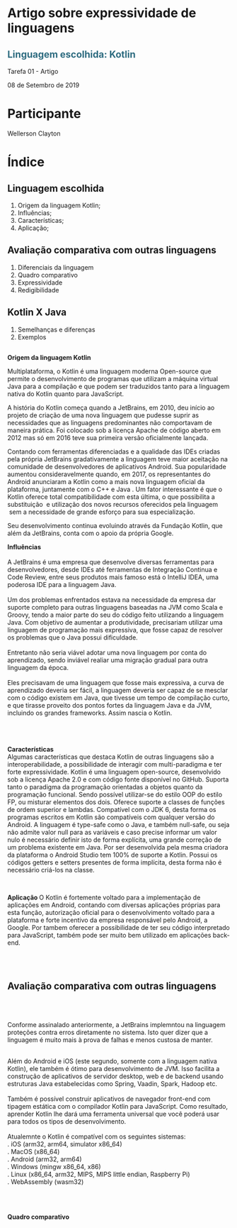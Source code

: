 <h1> Artigo sobre expressividade de linguagens </h1>
<h2 style="color: #2e6c80;">Linguagem escolhida: Kotlin</h2></span></p></div><p class="c36 title" id="h.hhevn0icya3z"><span>Tarefa 01 - Artigo</span></p><p class="c11 subtitle" id="h.6bc6e5a12ww9"><span>08 de Setembro de 2019</span></p><h1 class="c31" id="h.d7c6siica7vj"><span class="c27 c28">Participante </span></h1><p class="c16"><span class="c0">Wellerson Clayton</span></p><h1 class="c21" id="h.bx9u4mwuq9wu"><span>&Iacute;ndice</span></h1><h2 class="c12" id="h.cllctxd68p6"><span class="c7">Linguagem escolhida </span></h2><ol class="c3 lst-kix_rw4kzzpjrib3-0 start" start="1"><li class="c6"><span class="c0">Origem da linguagem Kotlin;</span></li><li class="c6"><span class="c0">Influ&ecirc;ncias;</span></li><li class="c6"><span>Caracter&iacute;sticas;</span></li><li class="c6"><span class="c0">Aplica&ccedil;&atilde;o;</span></li></ol><h2 class="c12" id="h.t6mt4yhxr2fu"><span class="c7">Avalia&ccedil;&atilde;o comparativa com outras linguagens</span></h2><ol class="c3 lst-kix_wohlefbh38fs-0 start" start="1"><li class="c9"><span class="c0">Diferenciais da linguagem</span></li><li class="c9"><span class="c0">Quadro comparativo</span></li><li class="c9"><span class="c0">Expressividade</span></li><li class="c9"><span class="c0">Redigibilidade</span></li></ol><h2 class="c12" id="h.jvdt52p5q5wb"><span class="c7">Kotlin X Java</span></h2><ol class="c3 lst-kix_w36olhwnfop8-0 start" start="1"><li class="c9"><span class="c0">Semelhan&ccedil;as e diferen&ccedil;as</span></li><li class="c9"><span class="c0">Exemplos</span></li></ol><h2 class="c12" id="h.6xf58wkksuqr"></h2><p class="c4"><span class="c0"></span></p><p class="c4"><span class="c0"></span></p><p class="c4"><span class="c0"></span></p><p class="c4"><span class="c0"></span></p><p class="c4"><span class="c0"></span></p><p class="c4"><span class="c0"></span></p><p class="c4"><span class="c0"></span></p><p class="c4"><span class="c0"></span></p><p class="c4"><span class="c0"></span></p><p class="c14"><span class="c0"></span></p><p class="c29 title" id="h.n49qvo5tqgzd"><span class="c26"><b>Origem da linguagem Kotlin</b></span></p><p class="c17"><span>Multiplataforma, o Kotlin &eacute; uma linguagem moderna </span><span class="c27">Open-source </span><span class="c0">que permite o desenvolvimento de programas que utilizam a m&aacute;quina virtual Java para a compila&ccedil;&atilde;o e que podem ser traduzidos tanto para a linguagem nativa do Kotlin quanto para JavaScript.</span></p><p class="c17"><span class="c0">A hist&oacute;ria do Kotlin come&ccedil;a quando a JetBrains, em 2010, deu in&iacute;cio ao projeto de cria&ccedil;&atilde;o de uma nova linguagem que pudesse suprir as necessidades que as linguagens predominantes n&atilde;o comportavam de maneira pr&aacute;tica. Foi colocado sob a licen&ccedil;a Apache de c&oacute;digo aberto em 2012 mas s&oacute; em 2016 teve sua primeira vers&atilde;o oficialmente lan&ccedil;ada.</span></p><p class="c14 c30"><span class="c0"></span></p><p class="c2"><span class="c0">Contando com ferramentas diferenciadas e a qualidade das IDEs criadas pela pr&oacute;pria JetBrains gradativamente a linguagem teve maior aceita&ccedil;&atilde;o na comunidade de desenvolvedores de aplicativos Android. Sua popularidade aumentou consideravelmente quando, em 2017, os representantes do Android anunciaram a Kotlin como a mais nova linguagem oficial da plataforma, juntamente com o C++ e Java . Um fator interessante &eacute; que o Kotlin oferece total compatibilidade com esta &uacute;ltima, o que possibilita a substitui&ccedil;&atilde;o &nbsp;e utiliza&ccedil;&atilde;o dos novos recursos oferecidos pela linguagem &nbsp;sem a necessidade de grande esfor&ccedil;o para sua especializa&ccedil;&atilde;o. </span></p><p class="c2"><span class="c0">Seu desenvolvimento continua evoluindo atrav&eacute;s da Funda&ccedil;&atilde;o Kotlin, que al&eacute;m da JetBrains, conta com o apoio da pr&oacute;pria Google. </span></p><p class="c22"><span class="c0"></span></p>

<p><b> Influências </b> <br><br>
A JetBrains é uma empresa que desenvolve diversas ferramentas para desenvolvedores, desde IDEs até ferramentas de Integração Continua e Code Review, entre seus produtos mais famoso está o IntelliJ IDEA, uma poderosa IDE para a linguagem Java. <br><br>
Um dos problemas enfrentados estava na necessidade da empresa dar suporte completo para outras linguagens baseadas na JVM como Scala e Groovy, tendo a maior parte do seu do código feito utilizando a linguagem Java. Com objetivo de aumentar a produtividade, precisariam utilizar uma linguagem de programação mais expressiva, que fosse capaz de resolver os problemas que o Java possui dificuldade.  <br><br>
Entretanto não seria viável adotar uma nova linguagem por conta do aprendizado, sendo inviável realiar uma migração gradual para outra linguagem da época. <br><br>
Eles precisavam de uma linguagem que fosse mais expressiva, a curva de aprendizado deveria ser fácil, a linguagem deveria ser capaz de se mesclar com o código existem em Java, que tivesse um tempo de compilação curto, e que tirasse proveito dos pontos fortes da linguagem Java e da JVM, incluindo os grandes frameworks. Assim nascia o Kotlin. <br><br><br>
<br> </p>
<p> <b>Características</b>
<br>
 Algumas características que destaca Kotlin de outras linguagens são a interoperabilidade, a possibilidade de interagir com multi-paradigma e ter forte expressividade. 
 Kotlin é uma linguagem open-source, desenvolvido sob a licença Apache 2.0 e com código fonte disponível no GitHub.
Suporta tanto o paradigma da programação orientadas a objetos quanto da programação funcional. Sendo possível utilizar-se do estilo OOP do estilo FP, ou misturar elementos dos dois. Oferece suporte a classes de funções de ordem superior e lambdas.
    Compatível com o JDK 6, desta forma os programas escritos em Kotlin são compatíveis com qualquer versão do Android. A linguagem é type-safe como o Java, e também null-safe, ou seja não admite valor null para as variáveis e caso precise informar um valor nulo é necessário definir isto de forma explícita, uma grande correção de um problema existente em Java.
Por ser desenvolvida pela mesma criadora da plataforma o Android Studio tem 100% de suporte a Kotlin. Possui os códigos getters e setters presentes de forma implícita, desta forma não é necessário criá-los na classe. 
</p>
<br>
<p><b> Aplicação </b>
  O Kotlin é fortemente voltado para a implementação de aplicações em Android, contando com diversas aplicações próprias para esta função, autorização oficial para o desenvolvimento voltado para a plataforma e forte incentivo da empresa responsável pelo Android, a Google. Por tambem oferecer a possibilidade de ter seu código interpretado para JavaScript, também pode ser muito bem utilizado em aplicações back-end. 
 
  <p><br><br>
    <h2>Avaliação comparativa com outras linguagens</h2> <br><br>
   
Conforme assinalado anteriormente, a JetBrains implemntou na linguagem proteções contra erros diretamente no sistema. Isto quer dizer que a linguagem é muito mais à prova de falhas e menos custosa de manter. <br><br>

Além do Android e iOS (este segundo, somente com a linguagem nativa Kotlin), ele também é ótimo para desenvolvimento de JVM. Isso facilita a construção de aplicativos de servidor desktop, web e de backend usando estruturas Java estabelecidas como Spring, Vaadin, Spark, Hadoop etc.
<br><br>
Também é possível construir aplicativos de navegador front-end com tipagem estática com o compilador Kotlin para JavaScript. Como resultado, aprender Kotlin lhe dará uma ferramenta universal que você poderá usar para todos os tipos de desenvolvimento.
<br><br>
Atualemnte o Kotlin é compatível com os seguintes sistemas: 
<br>
    . iOS (arm32, arm64, simulator x86_64)<br>
    . MacOS (x86_64)<br>
    . Android (arm32, arm64)<br>
    . Windows (mingw x86_64, x86)<br>
    . Linux (x86_64, arm32, MIPS, MIPS little endian, Raspberry Pi)<br>
    . WebAssembly (wasm32)<br>

  </p> <br><br>
<p> <b> Quadro comparativo </b>
  
  </p> <br><br>
<p> <b> </b>
  
  </p> <br><br>
<p> <b> </b>
  
  </p> <br><br>
<p> <b> </b>
 
